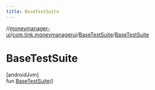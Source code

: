 ```yaml
---
title: BaseTestSuite
---
```

//[moneymanager-ui](../../../index.html)/[com.tink.moneymanagerui](../index.html)/[BaseTestSuite](index.html)/[BaseTestSuite](-base-test-suite.html)



# BaseTestSuite



[androidJvm]\
fun [BaseTestSuite](-base-test-suite.html)()





